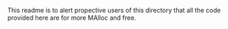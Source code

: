 This readme is to alert propective users of this directory that all the code provided here are for more MAlloc and free.
